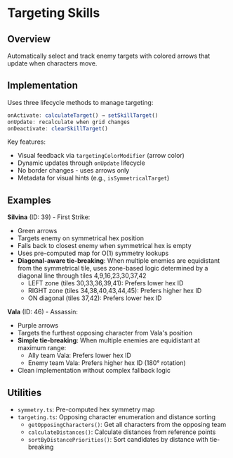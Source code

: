 # Targeting Skills

## Overview

Automatically select and track enemy targets with colored arrows that update when characters move.

## Implementation

Uses three lifecycle methods to manage targeting:

```typescript
onActivate: calculateTarget() → setSkillTarget()
onUpdate: recalculate when grid changes
onDeactivate: clearSkillTarget()
```

Key features:

- Visual feedback via `targetingColorModifier` (arrow color)
- Dynamic updates through `onUpdate` lifecycle
- No border changes - uses arrows only
- Metadata for visual hints (e.g., `isSymmetricalTarget`)

## Examples

**Silvina** (ID: 39) - First Strike:

- Green arrows
- Targets enemy on symmetrical hex position
- Falls back to closest enemy when symmetrical hex is empty
- Uses pre-computed map for O(1) symmetry lookups
- **Diagonal-aware tie-breaking**: When multiple enemies are equidistant from the symmetrical tile, uses zone-based logic determined by a diagonal line through tiles 4,9,16,23,30,37,42
  - LEFT zone (tiles 30,33,36,39,41): Prefers lower hex ID
  - RIGHT zone (tiles 34,38,40,43,44,45): Prefers higher hex ID
  - ON diagonal (tiles 37,42): Prefers lower hex ID

**Vala** (ID: 46) - Assassin:

- Purple arrows
- Targets the furthest opposing character from Vala's position
- **Simple tie-breaking**: When multiple enemies are equidistant at maximum range:
  - Ally team Vala: Prefers lower hex ID
  - Enemy team Vala: Prefers higher hex ID (180° rotation)
- Clean implementation without complex fallback logic

## Utilities

- `symmetry.ts`: Pre-computed hex symmetry map
- `targeting.ts`: Opposing character enumeration and distance sorting
  - `getOpposingCharacters()`: Get all characters from the opposing team
  - `calculateDistances()`: Calculate distances from reference points
  - `sortByDistancePriorities()`: Sort candidates by distance with tie-breaking
